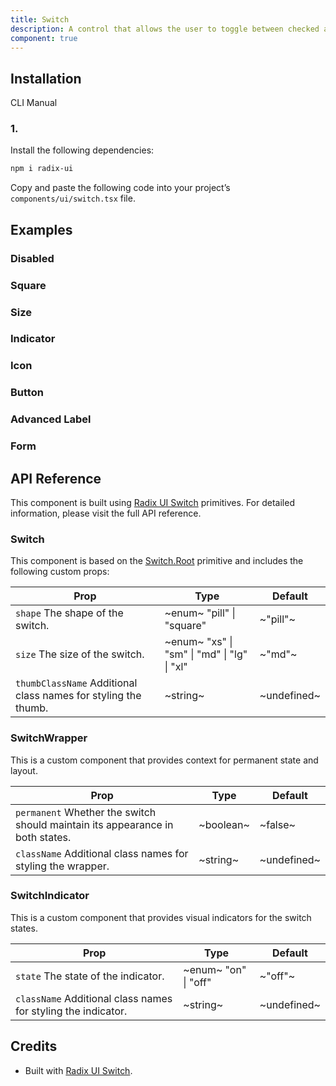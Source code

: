 ```yaml
---
title: Switch
description: A control that allows the user to toggle between checked and unchecked states.
component: true
---
```


## Installation

  CLI
  Manual

### 1. 
Install the following dependencies:

```bash
npm i radix-ui
```

Copy and paste the following code into your project’s `components/ui/switch.tsx` file.

## Examples

### Disabled

### Square

### Size

### Indicator

### Icon

### Button

### Advanced Label

### Form

## API Reference

This component is built using [Radix UI Switch](https://www.radix-ui.com/primitives/docs/components/switch) primitives. For detailed information, please visit the full API reference.

### Switch

This component is based on the [Switch.Root](https://www.radix-ui.com/primitives/docs/components/switch#root) primitive and includes the following custom props:

| **Prop**                                                                                  | **Type**                                                                 | **Default** |
| ----------------------------------------------------------------------------------------- | ------------------------------------------------------------------------ | ----------- |
| `shape` The shape of the switch.                               | ~enum~  "pill" \| "square"                    | ~"pill"~    |
| `size` The size of the switch.                                 | ~enum~  "xs" \| "sm" \| "md" \| "lg" \| "xl"  | ~"md"~      |
| `thumbClassName` Additional class names for styling the thumb. | ~string~                                                                 | ~undefined~ |

### SwitchWrapper

This is a custom component that provides context for permanent state and layout.

| **Prop**                                                                                                 | **Type**  | **Default** |
| -------------------------------------------------------------------------------------------------------- | --------- | ----------- |
| `permanent` Whether the switch should maintain its appearance in both states. | ~boolean~ | ~false~     |
| `className` Additional class names for styling the wrapper.                   | ~string~  | ~undefined~ |

### SwitchIndicator

This is a custom component that provides visual indicators for the switch states.

| **Prop**                                                                                 | **Type**                                          | **Default** |
| ---------------------------------------------------------------------------------------- | ------------------------------------------------- | ----------- |
| `state` The state of the indicator.                           | ~enum~  "on" \| "off"  | ~"off"~     |
| `className` Additional class names for styling the indicator. | ~string~                                          | ~undefined~ |

## Credits

- Built with [Radix UI Switch](https://www.radix-ui.com/primitives/docs/components/switch).